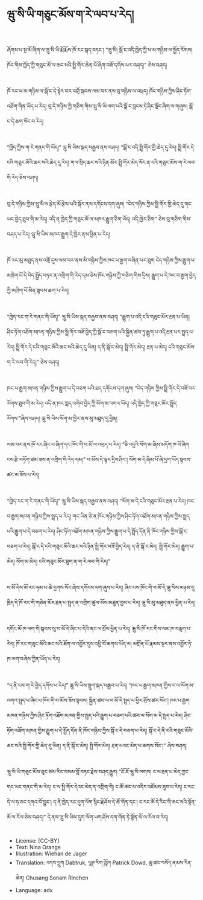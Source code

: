 # ཝུ་སི་ཡི་གཅུང་མོས་ག་རེ་ལབ་པ་རེད།

##
ཞོགས་པ་སྔ་མོ་ཞིག་ལ་ཝུ་སི་ཡི་རྨོ་རྨོས་ཁོ་རང་སྐད་བཏང་། “ཝུ་སི། སྒོ་ང་འདི་ཁྱེད་ཀྱི་ཕ་མ་གཉིས་ལ་སྤྲོད་རོགས། ཁོང་གིས་ཁྱོད་ཀྱི་གཅུང་མོ་ལ་ཆང་སའི་སྤྲི་གོར་ཆེན་པོ་ཞིག་བཟོ་དགོས་པར་བཤད།” ཅེས་བཤད།

##
ཁོ་རང་ཕ་མ་གཉིས་ལ་སྒོ་ང་དེ་སྟེར་བར་འགྲོ་སྐབས་ལམ་བར་ནས་བུ་གཉིས་ལ་འཕྲད། ཁོང་གཉིས་ཀྱིས་ཤིང་ཏོག་འཐོག་གིན་ཡོད་པ་རེད། བུ་དེ་གཉིས་ཀྱི་གཅིག་གིས་ཝུ་སི་ཡི་ལག་པའི་སྒོ་ང་བླངས་ཏེ་ཤིང་སྡོང་ཞིག་ལ་གཞུས། སྒོ་ང་དེ་ཆག་སོང་བ་རེད།

##
“ཁྱོད་ཀྱིས་ག་རེ་གནང་གི་ཡོད།” ཝུ་སི་ཡིས་སྐད་བརྒྱབ་ནས་བཤད། “སྒོ་ང་འདི་སྤྲི་གོར་གྱི་ཆེད་དུ་རེད། སྤྲི་གོར་དེ་ངའི་གཅུང་མོའི་ཆང་སའི་ཆེད་དུ་རེད། གལ་སྲིད་ཆང་སའི་ཉིན་མོར་སྤྲི་གོར་མེད་སོང་ན་ངའི་གཅུང་མོས་ག་རེ་ལབ་གི་རེད་ཅེས་བཤད།

##
བུ་དེ་གཉིས་ཀྱིས་ཝུ་སི་ལ་རྩེད་མོ་རྩེས་པའི་སྐོར་ནས་དགོངས་དག་ཞུས། “ངེད་གཉིས་ཀྱིས་སྤྲི་གོར་གྱི་ཆེད་དུ་གང་ཡང་བྱེད་ཐུབ་གི་མ་རེད། འདི་ན་ཁྱེད་ཀྱི་གཅུང་མོ་ལ་མཁར་རྒྱུག་ཅིག་ཡོད། འདི་ཁྱེར་ཅིག” ཅེས་བུ་གཅིག་གིས་བཤད་པ་རེད། ཝུ་སི་ཡིས་མཁར་རྒྱུག་དེ་ཁྱེར་ནས་ཕྱིན་པ་རེད།

##
ཁོ་རང་མུ་མཐུད་ནས་འགྲོ་དུས་ལམ་བར་ནས་མི་གཉིས་ཀྱིས་ཁང་པ་རྒྱག་བཞིན་པར་ཐུག ངེད་གཉིས་ཀྱིས་རྒྱུག་པ་མཁྲེག་པོ་དེ་བེད་སྤྱོད་བཏང་ན་འགྲིག་གི་རེད་དམ་ཅེས་ཁོང་གཉིས་ཀྱི་གཅིག་གིས་དྲིས། རྒྱུག་པ་དེ་ཁང་བ་རྒྱག་བྱེད་ཀྱི་མཁྲེག་པོ་མིན་སྟབས་ཆག་པ་རེད།

##
“ཁྱེད་རང་ག་རེ་གནང་གི་ཡོད།” ཝུ་སི་ཡིས་སྐད་བརྒྱབ་ནས་བཤད། “རྒྱུག་པ་འདི་ངའི་གཅུང་མོར་རྔན་པ་ཡིན། ཤིང་ཏོག་འཐོག་མཁན་གཉིས་ཀྱིས་སྤྲི་གོར་བཟོ་བྱེད་ཀྱི་སྒོ་ང་བཅག་པའི་སྐྱིན་ཚབ་ཏུ་རྒྱུག་པ་འདི་རྔན་པར་སྤྲད་པ་རེད། སྤྲི་གོར་དེ་ངའི་གཅུང་མོའི་ཆང་སའི་ཆེད་དུ་ཡིན། ད་ནི་སྒོ་ང་མེད། སྤྲི་གོར་མེད། རྔན་པ་མེད། ངའི་གཅུང་མོས་ག་རེ་ལབ་གི་རེད།” ཅེས་བཤད།

##
ཁང་པ་རྒྱག་མཁན་གཉིས་ཀྱིས་རྒྱུག་པ་དེ་བཅག་པའི་ཐད་དགོངས་དག་ཞུས། “ངེད་གཉིས་ཀྱིས་སྤྲི་གོར་དེ་བཟོ་བར་རོགས་ཐུབ་གི་མ་རེད། འདི་ན་ཁང་ཀླད་འགེབ་བྱེད་ཀྱི་སོག་མ་འགའ་ཡོད། འདི་ཁྱེད་ཀྱི་གཅུང་མོར་སྤྲོད་རོགས་”ཞེས་བཤད། ཝུ་སི་ཡིས་སོག་མ་ཁྱེར་ནས་མུ་མཐུད་དུ་ཕྱིན།

##
ལམ་བར་ནས་ཁོ་རང་ཞིང་པ་ཞིག་དང་ཁོང་གི་བ་མོ་ལ་འཕྲད་པ་རེད། “ཅི་འདྲའི་སོག་མ་ཞིམ་མདོག་ཁ་བོ་ཞིག ངས་རྩེ་བཏོག་ཙམ་ཟས་ན་འགྲིག་གི་རེད་དམ།” བ་མོས་དེ་ལྟར་དྲིས་ཤིང་། སོག་མ་དེ་ཞིམ་པོ་ཞེ་དྲག་ཡོད་སྟབས་ཚང་མ་ཟོས་པ་རེད།

##
“ཁྱེད་རང་ག་རེ་གནང་གི་ཡོད།” ཝུ་སི་ཡིས་སྐད་བརྒྱབ་ནས་བཤད། “སོག་མ་དེ་ངའི་གཅུང་མོར་རྔན་པ་རེད། ཁང་བ་རྒྱག་མཁན་གཉིས་ཀྱིས་སྤྲད་པ་རེད། གང་ཡིན་ཅེ་ན་ཁོང་གཉིས་ཀྱིས་ཤིང་ཏོག་འཐོག་མཁན་གཉིས་ཀྱིས་སྤྲད་པའི་རྒྱུག་པ་དེ་བཅག་པ་རེད། ཤིང་ཏོག་འཐོག་མཁན་གཉིས་ཀྱིས་རྒྱུག་པ་དེ་སྤྲོད་དོན་ནི་ཁོང་གཉིས་ཀྱིས་སྒོ་ང་བཅག་པ་རེད། སྒོ་ང་དེ་ངའི་གཅུང་མོའི་ཆང་སའི་ཉིན་སྤྲི་གོར་བཟོ་བྱེད་རེད། ད་ནི་སྒོ་ང་མེད། སྤྲི་གོར་མེད། རྒྱུག་པ་མེད། སོག་མ་མེད། ངའི་གཅུང་མོར་ཐུག་ན་ག་རེ་ལབ་གི་རེད།”

##
བ་མོ་དེས་མོ་རང་ཧམ་པ་ཆེ་དྲགས་སོང་ཞེས་དགོངས་དག་ཞུས་པ་རེད། ཞིང་པས་ཁོང་གི་བ་མོ་དེ་ཝུ་སིས་མཉམ་དུ་ཁྲིད་དེ་ཁོ་རང་གི་གཅེན་མོར་རྔན་པ་སྤྲད་ན་འགྲིག་ཚུལ་མོས་མཐུན་བྱས་པ་རེད། ཝུ་སི་མུ་མཐུད་ནས་ཕྱིན་པ་རེད།

##
དགོང་མོ་ཁ་ལག་གི་སྐབས་སུ་བ་མོ་དེ་ཞིང་པ་དེའི་ནང་ལ་བྲོས་ཕྱིན་པ་རེད། ཝུ་སི་ཁོ་རང་གིས་ལམ་ཁ་བརླག་པ་རེད། ཁོ་རང་གཅུང་མོའི་ཆང་སའི་ཐོག་ལ་འབྱོར་དུས་འཕྱི་བོ་ཆགས་ཡོད་ལ། མགྲོན་པོ་རྣམས་སྔར་ནས་འབྱོར་ཏེ་ཁ་ལག་བཞེས་ཀྱིན་ཡོད་པ་རེད།

##
“ད་ནི་ངས་ག་རེ་བྱེད་དགོས་པ་རེད།” ཝུ་སི་ཡིས་སྡུག་སྐད་བརྒྱབ་པ་རེད། “ཁང་པ་རྒྱག་མཁན་གྱིས་ང་ལ་སོག་མ་འགའ་སྤྲད་པ་ཞིང་པ་ཁོང་གི་བ་མོས་ཟོས་སྟབས། སྐྱིན་ཚབ་ལ་བ་མོ་དེ་སྤྲད་པ་ཕྱིར་བྲོས་ཚར་སོང་། ཁང་པ་རྒྱག་མཁན་གཉིས་ཀྱིས་ཤིང་ཏོག་འཐོག་མཁན་གྱིས་སྤྲད་པའི་རྒྱུག་པ་བཅག་པའི་ཚབ་ལ་སོག་མ་དེ་སྤྲད་པ་རེད། ཤིང་ཏོག་འཐོག་མཁན་གྱིས་རྒྱུག་པ་དེ་སྤྲོད་དོན་ནི་ཁོང་གཉིས་ཀྱིས་སྒོ་ང་དེ་བཅག་པ་རེད། སྒོ་ང་དེ་ནི་ངའི་གཅུང་མོའི་ཆང་སའི་སྤྲི་གོར་གྱི་ཆེད་དུ་ཡིན། ད་ནི་སྒོ་ང་མེད། སྤྲི་གོར་མེད། རྔན་པའང་མེད་པ་ཆགས་སོང་།” ཞེས་བཤད།

##
ཝུ་སི་ཡི་གཅུང་མོས་ཅུང་ཙམ་རིང་བསམ་བློ་བཏང་རྗེས་བཤད་རྒྱུར། “ཇོ་ཇོ་ཝུ་སི་ལགས། ང་ལ་རྔན་པ་མེད་ཀྱང་གང་ཡང་གནང་གི་མ་རེད། ང་ལ་སྤྲི་གོར་དེའང་མེད་ན་འགྲིག་གི། ང་ཚོ་ཚང་མ་འདིར་འཛོམས་ཐུབ་པ་རེད། ང་རང་དེ་ལ་ཧ་ཅང་དགའ་བོ་བྱུང་། ད་ནི་ཁྱེད་རང་དུག་ལོག་སྙིང་རྗེ་ཤོས་དེ་ཚོ་གོན་དང་། ང་རང་ཚོ་དེ་རིང་གི་ཆང་སའི་སྟོན་མོ་ལ་རོལ་ཅེས་བཤད།” དེ་ནས་ཝུ་སི་ཡིས་དུག་ལོག་ཡག་ཤོས་དག་གོན་ཏེ་སྟོན་མོ་ལ་རོལ་བ་རེད།

##
* License: [CC-BY]
* Text: Nina Orange
* Illustration: Wiehan de Jager
* Translation: འདབ་དྲུག Dabtruk, པཱཊ་རིག་ཌཱོཌ། Patrick Dowd, ཆུ་ཚང་བསོད་ནམས་རིན་ཆེན། Chusang Sonam Rinchen
* Language: adx
